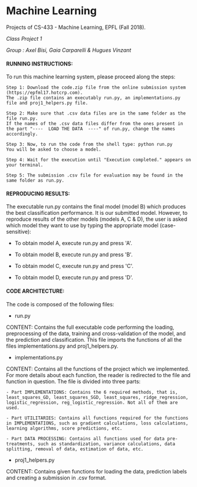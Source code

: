 # Machine Learning
Projects of CS-433 - Machine Learning, EPFL (Fall 2018).

_Class Project 1_

_Group : Axel Bisi, Gaia Carparelli & Hugues Vinzant_


#### RUNNING INSTRUCTIONS:

To run this machine learning system, please proceed along the steps:

	Step 1: Download the code.zip file from the online submission system (https://epfml17.hotcrp.com). 
	The .zip file contains an executably run.py, an implementations.py file and proj1_helpers.py file.
	
	Step 2: Make sure that .csv data files are in the same folder as the file run.py. 
	If the names of the .csv data files differ from the ones present in the part "----  LOAD THE DATA  ----" of run.py, change the names accordingly.

	Step 3: Now, to run the code from the shell type: python run.py 
	You will be asked to choose a model.

	Step 4: Wait for the execution until "Execution completed." appears on your terminal.
	
	Step 5: The submission .csv file for evaluation may be found in the same folder as run.py.


#### REPRODUCING RESULTS:

The executable run.py contains the final model (model B) which produces the best classification performance. It is our submitted model. However, to reproduce results of the other models (models A, C & D), the user is asked which model they want to use by typing the appropriate model (case-sensitive):

- To obtain model A, execute run.py and press 'A'. 

- To obtain model B, execute run.py and press 'B'. 

- To obtain model C, execute run.py and press 'C'. 

- To obtain model D, execute run.py and press 'D'. 

#### CODE ARCHITECTURE:

The code is composed of the following files:

 - run.py
 
 CONTENT: Contains the full executable code performing the loading, preprocessing of the data, training and cross-validation of the model, and the prediction and classification. This file imports the functions of all the files implementations.py and proj1_helpers.py. 

 - implementations.py
 
 CONTENT: Contains all the functions of the project which we implemented. For more details about each function, the reader is redirected to the file and function in question. The file is divided into three parts:
 
 	- Part IMPLEMENTATIONS: Contains the 6 required methods, that is, least_squares_GD, least_squares_SGD, least_squares, ridge_regression, logistic_regression, reg_logistic_regression. Not all of them are used.
	
	- Part UTILITARIES: Contains all functions required for the functions in IMPLEMENTATIONS, such as gradient calculations, loss calculations, learning algorithms, score predictions, etc.  
	
	- Part DATA PROCESSING: Contains all functions used for data pre-treatments, such as standardization, variance calculations, data splitting, removal of data, estimation of data, etc.
	
	
- proj1_helpers.py

CONTENT: Contains given functions for loading the data, prediction labels and creating a submission in .csv format.




